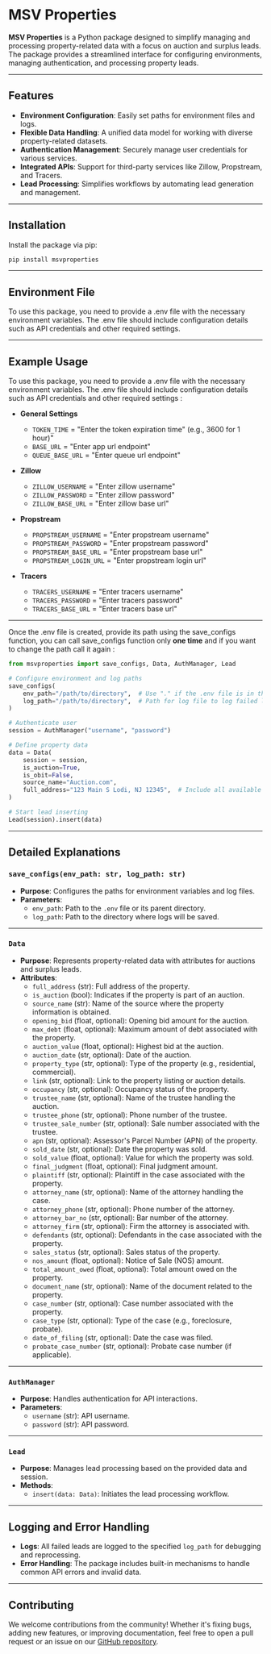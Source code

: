 # MSV Properties

**MSV Properties** is a Python package designed to simplify managing and processing property-related data with a focus on auction and surplus leads. The package provides a streamlined interface for configuring environments, managing authentication, and processing property leads.

---

## Features

- **Environment Configuration**: Easily set paths for environment files and logs.
- **Flexible Data Handling**: A unified data model for working with diverse property-related datasets.
- **Authentication Management**: Securely manage user credentials for various services.
- **Integrated APIs**: Support for third-party services like Zillow, Propstream, and Tracers.
- **Lead Processing**: Simplifies workflows by automating lead generation and management.

---

## Installation

Install the package via pip:  

```bash
pip install msvproperties
```

---

## Environment File
To use this package, you need to provide a .env file with the necessary environment variables. The .env file should include configuration details such as API credentials and other required settings.

---

## Example Usage
To use this package, you need to provide a .env file with the necessary environment variables. The .env file should include configuration details such as API credentials and other required settings :

- **General Settings**
  - `TOKEN_TIME` = "Enter the token expiration time" (e.g., 3600 for 1 hour)"
  - `BASE_URL` = "Enter app url endpoint"
  - `QUEUE_BASE_URL` = "Enter queue url endpoint"

- **Zillow**
  - `ZILLOW_USERNAME` = "Enter zillow username"
  - `ZILLOW_PASSWORD` = "Enter zillow password"
  - `ZILLOW_BASE_URL` = "Enter zillow base url"

- **Propstream**
  - `PROPSTREAM_USERNAME` = "Enter propstream username"
  - `PROPSTREAM_PASSWORD` = "Enter propstream password"
  - `PROPSTREAM_BASE_URL` = "Enter propstream base url"
  - `PROPSTREAM_LOGIN_URL` = "Enter propstream login url"

- **Tracers**
  - `TRACERS_USERNAME` = "Enter tracers username"
  - `TRACERS_PASSWORD` = "Enter tracers password"
  - `TRACERS_BASE_URL` = "Enter tracers base url"
---

Once the .env file is created, provide its path using the save_configs function, you can call save_configs function only **one time** and if you want to change the path call it again :

```python
from msvproperties import save_configs, Data, AuthManager, Lead

# Configure environment and log paths 
save_configs(
    env_path="/path/to/directory",  # Use "." if the .env file is in the current directory
    log_path="/path/to/directory",  # Path for log file to log failed leads
)

# Authenticate user
session = AuthManager("username", "password")

# Define property data
data = Data(
    session = session,
    is_auction=True,
    is_obit=False,
    source_name="Auction.com",
    full_address="123 Main S Lodi, NJ 12345",  # Include all available columns; leave others blank if not available
)

# Start lead inserting
Lead(session).insert(data)
```

---

## Detailed Explanations

### `save_configs(env_path: str, log_path: str)`
- **Purpose**: Configures the paths for environment variables and log files.
- **Parameters**:
  - `env_path`: Path to the `.env` file or its parent directory.
  - `log_path`: Path to the directory where logs will be saved.

---

### `Data`
- **Purpose**: Represents property-related data with attributes for auctions and surplus leads.
- **Attributes**:
  - `full_address` (str): Full address of the property.
  - `is_auction` (bool): Indicates if the property is part of an auction.
  - `source_name` (str): Name of the source where the property information is obtained.
  - `opening_bid` (float, optional): Opening bid amount for the auction.
  - `max_debt` (float, optional): Maximum amount of debt associated with the property.
  - `auction_value` (float, optional): Highest bid at the auction.
  - `auction_date` (str, optional): Date of the auction.
  - `property_type` (str, optional): Type of the property (e.g., residential, commercial).
  - `link` (str, optional): Link to the property listing or auction details.
  - `occupancy` (str, optional): Occupancy status of the property.
  - `trustee_name` (str, optional): Name of the trustee handling the auction.
  - `trustee_phone` (str, optional): Phone number of the trustee.
  - `trustee_sale_number` (str, optional): Sale number associated with the trustee.
  - `apn` (str, optional): Assessor's Parcel Number (APN) of the property.
  - `sold_date` (str, optional): Date the property was sold.
  - `sold_value` (float, optional): Value for which the property was sold.
  - `final_judgment` (float, optional): Final judgment amount.
  - `plaintiff` (str, optional): Plaintiff in the case associated with the property.
  - `attorney_name` (str, optional): Name of the attorney handling the case.
  - `attorney_phone` (str, optional): Phone number of the attorney.
  - `attorney_bar_no` (str, optional): Bar number of the attorney.
  - `attorney_firm` (str, optional): Firm the attorney is associated with.
  - `defendants` (str, optional): Defendants in the case associated with the property.
  - `sales_status` (str, optional): Sales status of the property.
  - `nos_amount` (float, optional): Notice of Sale (NOS) amount.
  - `total_amount_owed` (float, optional): Total amount owed on the property.
  - `document_name` (str, optional): Name of the document related to the property.
  - `case_number` (str, optional): Case number associated with the property.
  - `case_type` (str, optional): Type of the case (e.g., foreclosure, probate).
  - `date_of_filing` (str, optional): Date the case was filed.
  - `probate_case_number` (str, optional): Probate case number (if applicable).

---

### `AuthManager`
- **Purpose**: Handles authentication for API interactions.
- **Parameters**:
  - `username` (str): API username.
  - `password` (str): API password.

---

### `Lead`
- **Purpose**: Manages lead processing based on the provided data and session.
- **Methods**:
  - `insert(data: Data)`: Initiates the lead processing workflow.

---

## Logging and Error Handling

- **Logs**: All failed leads are logged to the specified `log_path` for debugging and reprocessing.
- **Error Handling**: The package includes built-in mechanisms to handle common API errors and invalid data.

---

## Contributing

We welcome contributions from the community! Whether it's fixing bugs, adding new features, or improving documentation, feel free to open a pull request or an issue on our [GitHub repository](https://github.com/alireza-msvproperties/msvproperties/).
